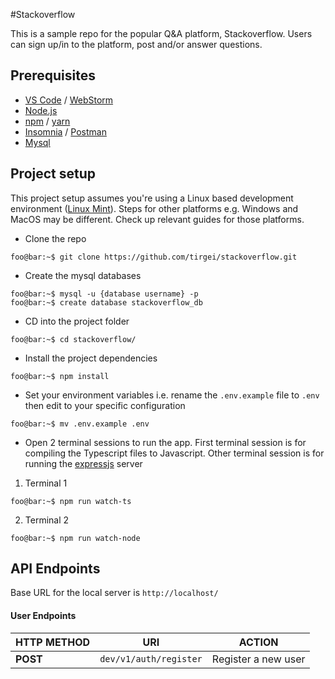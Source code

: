 #Stackoverflow

This is a sample repo for the popular Q&A platform, Stackoverflow. Users can sign up/in to the platform, post and/or answer questions.

## Prerequisites

- [VS Code](https://code.visualstudio.com) / [WebStorm](https://www.jetbrains.com/webstorm/)
- [Node.js](https://nodejs.org/en/)
- [npm](https://www.npmjs.com) / [yarn](https://yarnpkg.com/en/)
- [Insomnia](https://insomnia.rest) / [Postman](https://www.getpostman.com)
- [Mysql](https://www.mysql.com)

## Project setup

This project setup assumes you're using a Linux based development environment ([Linux Mint](https://linuxmint.com)). Steps for other platforms e.g. Windows and MacOS may be different. Check up relevant guides for those platforms.

- Clone the repo

```console
foo@bar:~$ git clone https://github.com/tirgei/stackoverflow.git
```

- Create the mysql databases

```console
foo@bar:~$ mysql -u {database username} -p
foo@bar:~$ create database stackoverflow_db
```

- CD into the project folder

```console
foo@bar:~$ cd stackoverflow/
```

- Install the project dependencies

```console
foo@bar:~$ npm install
```

- Set your environment variables i.e. rename the `.env.example` file to `.env` then edit to your specific configuration

```console
foo@bar:~$ mv .env.example .env
```

- Open 2 terminal sessions to run the app. First terminal session is for compiling the Typescript files to Javascript. Other terminal session is for running the [expressjs](https://expressjs.com) server

1. Terminal 1

```console
foo@bar:~$ npm run watch-ts
```

2. Terminal 2

```console
foo@bar:~$ npm run watch-node
```

## API Endpoints

Base URL for the local server is `http://localhost/`

#### User Endpoints

| **HTTP METHOD** | **URI** | **ACTION** |
| --- | --- | --- |
| **POST** | `dev/v1/auth/register` | Register a new user |
